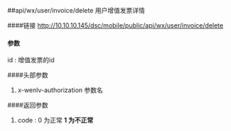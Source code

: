 ##api/wx/user/invoice/delete  用户增值发票详情

####链接
     http://10.10.10.145/dsc/mobile/public/api/wx/user/invoice/delete


#### 参数
id : 增值发票的id

####头部参数
1. x-wenlv-authorization     参数名



####返回参数
1. code : 0 为正常   **1 为不正常**


